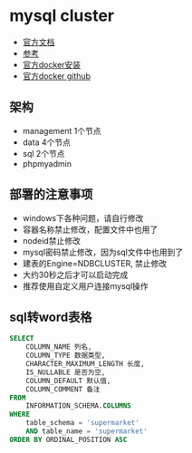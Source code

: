 # mysql cluster
- [官方文档](https://dev.mysql.com/doc/refman/8.0/en/mysql-cluster-installation.html)
- [参考](https://blog.csdn.net/killerover84/article/details/79484064)
- [官方docker安装](https://dev.mysql.com/doc/mysql-cluster-excerpt/8.0/en/mysql-cluster-install-docker.html)
- [官方docker github](https://github.com/mysql/mysql-docker/tree/main/mysql-cluster)

## 架构
- management 1个节点
- data 4个节点
- sql 2个节点
- phpmyadmin


## 部署的注意事项
- windows下各种问题，请自行修改
- 容器名称禁止修改，配置文件中也用了
- nodeid禁止修改
- mysql密码禁止修改，因为sql文件中也用到了
- 建表的Engine=NDBCLUSTER, 禁止修改
- 大约30秒之后才可以启动完成
- 推荐使用自定义用户连接mysql操作

## sql转word表格
```sql
SELECT
	COLUMN_NAME 列名,
	COLUMN_TYPE 数据类型,
	CHARACTER_MAXIMUM_LENGTH 长度,
	IS_NULLABLE 是否为空,
	COLUMN_DEFAULT 默认值,
	COLUMN_COMMENT 备注 
FROM
	INFORMATION_SCHEMA.COLUMNS 
WHERE
	table_schema = 'supermarket' 
	AND table_name = 'supermarket'
ORDER BY ORDINAL_POSITION ASC
```
